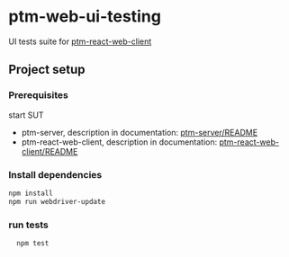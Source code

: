 # ptm-web-ui-testing
UI tests suite for [ptm-react-web-client](https://github.com/medvecky/ptm-react-web-client)

## Project setup 

### Prerequisites

start SUT 
* ptm-server, description in documentation:
   [ptm-server/README](https://github.com/medvecky/ptm-server/blob/master/README.md)
* ptm-react-web-client, description in documentation:
  [ptm-react-web-client/README](https://github.com/medvecky/ptm-react-web-client/blob/master/README.md)
  
### Install dependencies

```bash
npm install
npm run webdriver-update
```   

### run tests 

```bash
  npm test
```
